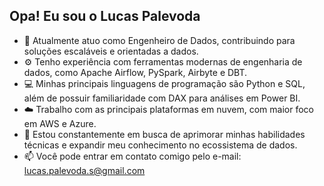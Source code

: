 ## Opa! Eu sou o Lucas Palevoda
- 🔭 Atualmente atuo como Engenheiro de Dados, contribuindo para soluções escaláveis e orientadas a dados.
- ⚙️ Tenho experiência com ferramentas modernas de engenharia de dados, como Apache Airflow, PySpark, Airbyte e DBT.
- 💻 Minhas principais linguagens de programação são Python e SQL, além de possuir familiaridade com DAX para análises em Power BI.
- ☁️ Trabalho com as principais plataformas em nuvem, com maior foco em AWS e Azure.
- 🌱 Estou constantemente em busca de aprimorar minhas habilidades técnicas e expandir meu conhecimento no ecossistema de dados.
- 📫 Você pode entrar em contato comigo pelo e-mail: lucas.palevoda.s@gmail.com
